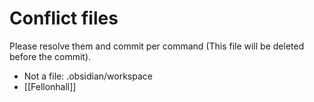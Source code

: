# Conflict files
Please resolve them and commit per command (This file will be deleted before the commit).
- Not a file: .obsidian/workspace
- [[Fellonhall]]